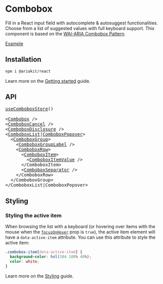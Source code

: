 # Combobox

<p data-description>
  Fill in a React input field with autocomplete &amp; autosuggest functionalities. Choose from a list of suggested values with full keyboard support. This component is based on the <a href="https://www.w3.org/WAI/ARIA/apg/patterns/combobox/">WAI-ARIA Combobox Pattern</a>.
</p>

<a href="../examples/combobox/index.tsx" data-playground>Example</a>

## Installation

```sh
npm i @ariakit/react
```

Learn more on the [Getting started](/guide/getting-started) guide.

## API

<pre data-api>
<a href="/apis/combobox-store">useComboboxStore</a>()

&lt;<a href="/apis/combobox">Combobox</a> /&gt;
&lt;<a href="/apis/combobox-cancel">ComboboxCancel</a> /&gt;
&lt;<a href="/apis/combobox-disclosure">ComboboxDisclosure</a> /&gt;
&lt;<a href="/apis/combobox-list">ComboboxList</a>|<a href="/apis/combobox-popover">ComboboxPopover</a>&gt;
  &lt;<a href="/apis/combobox-group">ComboboxGroup</a>&gt;
    &lt;<a href="/apis/combobox-group-label">ComboboxGroupLabel</a> /&gt;
    &lt;<a href="/apis/combobox-row">ComboboxRow</a>&gt;
      &lt;<a href="/apis/combobox-item">ComboboxItem</a>&gt;
        &lt;<a href="/apis/combobox-item-value">ComboboxItemValue</a> /&gt;
      &lt;/ComboboxItem&gt;
      &lt;<a href="/apis/combobox-separator">ComboboxSeparator</a> /&gt;
    &lt;/ComboboxRow&gt;
  &lt;/ComboboxGroup&gt;
&lt;/ComboboxList|ComboboxPopover&gt;
</pre>

## Styling

### Styling the active item

When browsing the list with a keyboard (or hovering over items with the mouse when the [`focusOnHover`](/apis/combobox-item#focusonhover) prop is `true`), the active item element will have a `data-active-item` attribute. You can use this attribute to style the active item:

```css
.combobox-item[data-active-item] {
  background-color: hsl(204 100% 40%);
  color: white;
}
```

Learn more on the [Styling](/guide/styling) guide.
